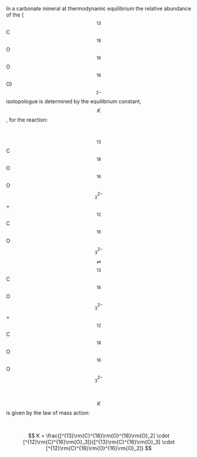 In a carbonate mineral at thermodynamic equilibrium the relative abundance of
the ($$^{13}$$C$$^{18}$$O$$^{16}$$O$$^{16}$$O)$$^{2-}$$ isotopologue is
determined by the equilibrium constant, $$K$$, for the reaction:

 

$$^{13}$$C$$^{18}$$O$$^{16}$$O$$_{2}^{2-}$$ + $$^{12}$$C$$^{16}$$O$$_{3}^{2-}$$
$$\rightleftharpoons$$ $$^{13}$$C$$^{16}$$O$$_{3}^{2-}$$ +
$$^{12}$$C$$^{18}$$O$$^{16}$$O$$_{3}^{2-}$$

 

$$K$$ is given by the law of mass action:

 

$$
K = \frac{[^{13}\rm{C}^{18}\rm{O}^{16}\rm{O}_2] \cdot
[^{12}\rm{C}^{16}\rm{O}_3]}{[^{13}\rm{C}^{16}\rm{O}_3] \cdot
[^{12}\rm{C}^{18}\rm{O}^{16}\rm{O}_2]}
$$

 

 
